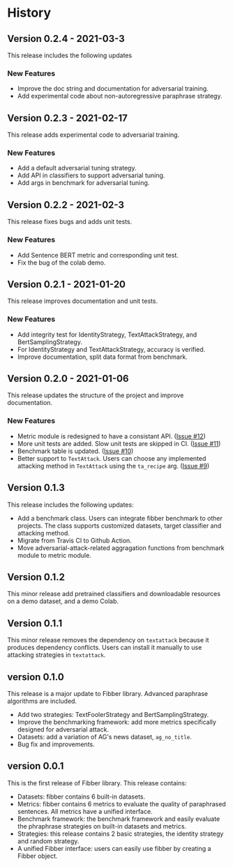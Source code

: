 # History

## Version 0.2.4 - 2021-03-3
This release includes the following updates

### New Features

- Improve the doc string and documentation for adversarial training.
- Add experimental code about non-autoregressive paraphrase strategy.

## Version 0.2.3 - 2021-02-17
This release adds experimental code to adversarial training.

### New Features

- Add a default adversarial tuning strategy.
- Add API in classifiers to support adversarial tuning.
- Add args in benchmark for adversarial tuning.


## Version 0.2.2 - 2021-02-3
This release fixes bugs and adds unit tests.

### New Features

- Add Sentence BERT metric and corresponding unit test.
- Fix the bug of the colab demo.


## Version 0.2.1 - 2021-01-20
This release improves documentation and unit tests.

### New Features

- Add integrity test for IdentityStrategy, TextAttackStrategy, and BertSamplingStrategy.
- For IdentityStrategy and TextAttackStrategy, accuracy is verified.
- Improve documentation, split data format from benchmark.


## Version 0.2.0 - 2021-01-06
This release updates the structure of the project and improve documentation.

### New Features

- Metric module is redesigned to have a consistant API. ([Issue #12](https://github.com/DAI-Lab/fibber/issues/12))
- More unit tests are added. Slow unit tests are skipped in CI. ([Issue #11](https://github.com/DAI-Lab/fibber/issues/11))
- Benchmark table is updated. ([Issue #10](https://github.com/DAI-Lab/fibber/issues/10))
- Better support to `TextAttack`. Users can choose any implemented attacking method in `TextAttack` using the `ta_recipe` arg. ([Issue #9](https://github.com/DAI-Lab/fibber/issues/9))


## Version 0.1.3

This release includes the following updates:

- Add a benchmark class. Users can integrate fibber benchmark to other projects. The class supports customized datasets, target classifier and attacking method.
- Migrate from Travis CI to Github Action.
- Move adversarial-attack-related aggragation functions from benchmark module to metric module.

## Version 0.1.2

This minor release add pretrained classifiers and downloadable resources on a demo dataset, and a
demo Colab.

## Version 0.1.1

This minor release removes the dependency on `textattack` because it produces dependency conflicts.
Users can install it manually to use attacking strategies in `textattack`.

## version 0.1.0

This release is a major update to Fibber library. Advanced paraphrase algorithms are included.

- Add two strategies: TextFoolerStrategy and BertSamplingStrategy.
- Improve the benchmarking framework: add more metrics specifically designed for adversarial attack.
- Datasets: add a variation of AG's news dataset, `ag_no_title`.
- Bug fix and improvements.

## version 0.0.1

This is the first release of Fibber library. This release contains:

- Datasets: fibber contains 6 built-in datasets.
- Metrics: fibber contains 6 metrics to evaluate the quality of paraphrased
  sentences. All metrics have a unified interface.
- Benchmark framework: the benchmark framework and easily evaluate the
  phraphrase strategies on built-in datasets and metrics.
- Strategies: this release contains 2 basic strategies, the identity strategy
  and random strategy.
- A unified Fibber interface: users can easily use fibber by creating a Fibber
  object.

